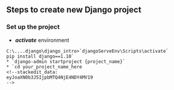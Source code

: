 ## Steps to create new Django project
### Set up the project
* ___activate___ environment 
 ```shell
C:\....django\django_intro>`djangoServeEnv\Scripts\activate`
pip install django==1.10`
* `django-admin startproject {project_name}`
* `cd your_project_name_here
<!--stackedit_data:
eyJoaXN0b3J5IjpbMTQ4NjE4NDY4MV19
-->